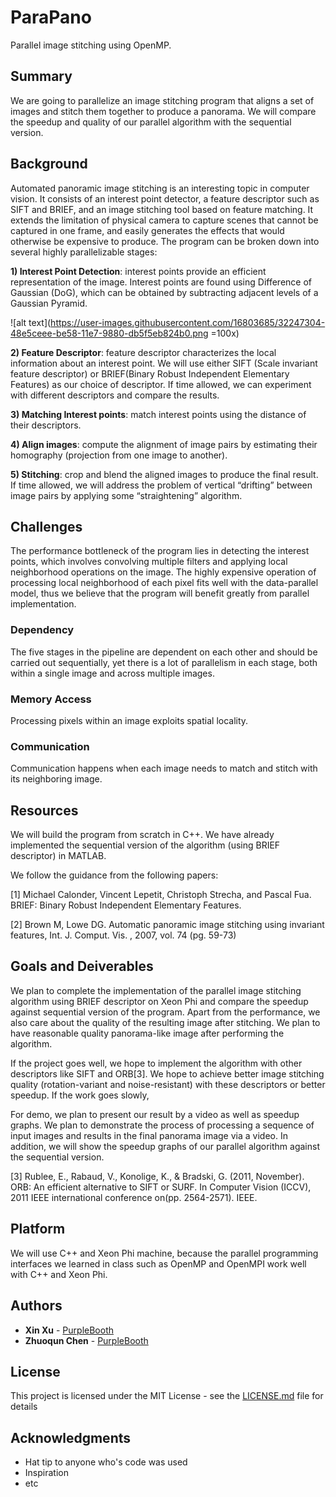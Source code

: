 # ParaPano

Parallel image stitching using OpenMP.

## Summary

We are going to parallelize an image stitching program that aligns a set of images and stitch them together to produce a panorama. We will compare the speedup and quality of our parallel algorithm with the sequential version.

## Background

Automated panoramic image stitching is an interesting topic in computer vision. It consists of an interest point detector, a feature descriptor such as SIFT and BRIEF, and an image stitching tool based on feature matching. It extends the limitation of physical camera to capture scenes that cannot be captured in one frame, and easily generates the effects that would otherwise be expensive to produce. The program can be broken down into several highly parallelizable stages:

**1) Interest Point Detection**: interest points provide an efficient representation of the image. Interest points are found using Difference of Gaussian (DoG), which can be obtained by subtracting adjacent levels of a Gaussian Pyramid.

![alt text](https://user-images.githubusercontent.com/16803685/32247304-48e5ceee-be58-11e7-9880-db5f5eb824b0.png =100x)

**2) Feature Descriptor**: feature descriptor characterizes the local information about an interest point. We will use either SIFT (Scale invariant feature descriptor) or BRIEF(Binary Robust Independent Elementary Features) as our choice of descriptor. If time allowed, we can experiment with different descriptors and compare the results.

**3) Matching Interest points**: match interest points using the distance of their descriptors.

**4) Align images**: compute the alignment of image pairs by estimating their homography (projection from one image to another).

**5) Stitching**: crop and blend the aligned images to produce the final result. If time allowed, we will address the problem of vertical “drifting” between image pairs by applying some “straightening” algorithm.

## Challenges

The performance bottleneck of the program lies in detecting the interest points, which involves convolving multiple filters and applying local neighborhood operations on the image. The highly expensive operation of processing local neighborhood of each pixel fits well with the data-parallel model, thus we believe that the program will benefit greatly from parallel implementation.

### Dependency
The five stages in the pipeline are dependent on each other and should be carried out sequentially, yet there is a lot of parallelism in each stage, both within a single image and across multiple images.

### Memory Access
Processing pixels within an image exploits spatial locality.

### Communication
Communication happens when each image needs to match and stitch with its neighboring image. 


## Resources

We will build the program from scratch in C++. We have already implemented the sequential version of the algorithm (using BRIEF descriptor) in MATLAB.

We follow the guidance from the following papers:

[1] Michael Calonder, Vincent Lepetit, Christoph Strecha, and Pascal Fua. BRIEF: Binary Robust Independent Elementary Features.

[2] Brown M,  Lowe DG. Automatic panoramic image stitching using invariant features, Int. J. Comput. Vis. , 2007, vol. 74 (pg. 59-73)

## Goals and Deiverables

We plan to complete the implementation of the parallel image stitching algorithm using BRIEF descriptor on Xeon Phi and compare the speedup against sequential version of the program. Apart from the performance, we also care about the quality of the resulting image after stitching. We plan to have reasonable quality panorama-like image after performing the algorithm.

If the project goes well, we hope to implement the algorithm with other descriptors like SIFT and ORB[3]. We hope to achieve better image stitching quality (rotation-variant and noise-resistant) with these descriptors or better speedup. If the work goes slowly, 

For demo, we plan to present our result by a video as well as speedup graphs. We plan to demonstrate the process of processing a sequence of input images and results in the final panorama image via a video. In addition, we will show the speedup graphs of our parallel algorithm against the sequential version.

[3] Rublee, E., Rabaud, V., Konolige, K., & Bradski, G. (2011, November). ORB: An efficient alternative to SIFT or SURF. In Computer Vision (ICCV), 2011 IEEE international conference on(pp. 2564-2571). IEEE.

## Platform

We will use C++ and Xeon Phi machine, because the parallel programming interfaces we learned in class such as OpenMP and OpenMPI work well with C++ and Xeon Phi.



## Authors

* **Xin Xu** -  [PurpleBooth](https://github.com/lotus-eater)
* **Zhuoqun Chen** -  [PurpleBooth](https://github.com/zq-chen)


## License

This project is licensed under the MIT License - see the [LICENSE.md](LICENSE.md) file for details

## Acknowledgments

* Hat tip to anyone who's code was used
* Inspiration
* etc
